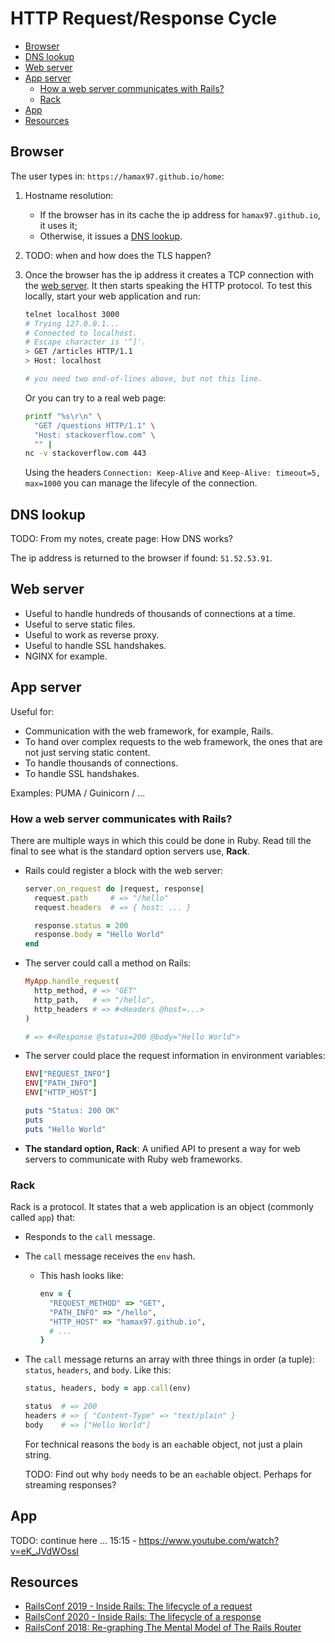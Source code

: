 # HTTP Request/Response Cycle

<!-- TOC -->

- [Browser](#browser)
- [DNS lookup](#dns-lookup)
- [Web server](#web-server)
- [App server](#app-server)
    - [How a web server communicates with Rails?](#how-a-web-server-communicates-with-rails)
    - [Rack](#rack)
- [App](#app)
- [Resources](#resources)

<!-- /TOC -->

## Browser

The user types in: `https://hamax97.github.io/home`:


1. Hostname resolution:

   - If the browser has in its cache the ip address for `hamax97.github.io`, it uses it;
   - Otherwise, it issues a [DNS lookup](#dns-lookup).

2. TODO: when and how does the TLS happen?

3. Once the browser has the ip address it creates a TCP connection with the [web server](#web-server).
   It then starts speaking the HTTP protocol. To test this locally, start your web application and run:

   ```bash
   telnet localhost 3000
   # Trying 127.0.0.1...
   # Connected to localhost.
   # Escape character is '^]'.
   > GET /articles HTTP/1.1
   > Host: localhost

   # you need two end-of-lines above, but not this line.
   ```

   Or you can try to a real web page:

   ```bash
   printf "%s\r\n" \
     "GET /questions HTTP/1.1" \
     "Host: stackoverflow.com" \
     "" |
   nc -v stackoverflow.com 443
   ```

   Using the headers `Connection: Keep-Alive` and `Keep-Alive: timeout=5, max=1000` you can manage
   the lifecyle of the connection.

## DNS lookup

TODO: From my notes, create page: How DNS works?

The ip address is returned to the browser if found: `51.52.53.91`.

## Web server

- Useful to handle hundreds of thousands of connections at a time.
- Useful to serve static files.
- Useful to work as reverse proxy.
- Useful to handle SSL handshakes.
- NGINX for example.

## App server

Useful for:

- Communication with the web framework, for example, Rails.
- To hand over complex requests to the web framework, the ones that are not just serving static content.
- To handle thousands of connections.
- To handle SSL handshakes.

Examples: PUMA / Guinicorn / ...

### How a web server communicates with Rails?

There are multiple ways in which this could be done in Ruby. Read till the final to see what is the
standard option servers use, **Rack**.

- Rails could register a block with the web server:

  ```ruby
  server.on_request do |request, response|
    request.path     # => "/hello"
    request.headers  # => { host: ... }

    response.status = 200
    response.body = "Hello World"
  end
  ```

- The server could call a method on Rails:

  ```ruby
  MyApp.handle_request(
    http_method, # => "GET"
    http_path,   # => "/hello",
    http_headers # => #<Headers @host=...>
  )

  # => #<Response @status=200 @body="Hello World">
  ```

- The server could place the request information in environment variables:

  ```ruby
  ENV["REQUEST_INFO"]
  ENV["PATH_INFO"]
  ENV["HTTP_HOST"]

  puts "Status: 200 OK"
  puts
  puts "Hello World"
  ```

- **The standard option, Rack**: A unified API to present a way for web servers to communicate with
  Ruby web frameworks.

### Rack

Rack is a protocol. It states that a web application is an object (commonly called `app`) that:

- Responds to the `call` message.
- The `call` message receives the `env` hash.
  - This hash looks like:

    ```ruby
    env = {
      "REQUEST_METHOD" => "GET",
      "PATH_INFO" => "/hello",
      "HTTP_HOST" => "hamax97.github.io",
      # ...
    }
    ```

- The `call` message returns an array with three things in order (a tuple): `status`, `headers`, and `body`.
  Like this:

  ```ruby
  status, headers, body = app.call(env)

  status  # => 200
  headers # => { "Content-Type" => "text/plain" }
  body    # => ["Hello World"]
  ```

  For technical reasons the `body` is an `each`able object, not just a plain string.

  TODO: Find out why `body` needs to be an `each`able object. Perhaps for streaming responses?

## App

TODO: continue here ... 15:15 - https://www.youtube.com/watch?v=eK_JVdWOssI
## Resources

- [RailsConf 2019 - Inside Rails: The lifecycle of a request](https://www.youtube.com/watch?v=eK_JVdWOssI)
- [RailsConf 2020 - Inside Rails: The lifecycle of a response](https://www.youtube.com/watch?v=edjzEYMnrQw)
- [RailsConf 2018: Re-graphing The Mental Model of The Rails Router](https://www.youtube.com/watch?v=lEC-QoZeBkM)
